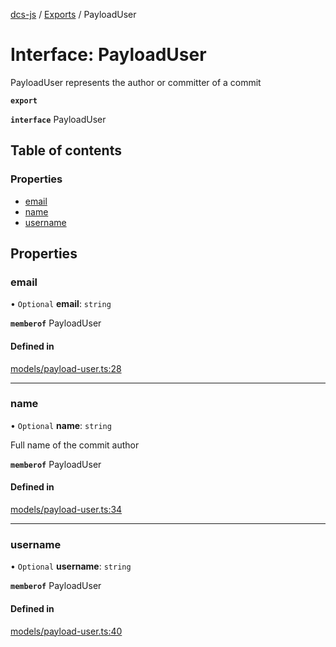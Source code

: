 [dcs-js](../README.md) / [Exports](../modules.md) / PayloadUser

# Interface: PayloadUser

PayloadUser represents the author or committer of a commit

**`export`**

**`interface`** PayloadUser

## Table of contents

### Properties

- [email](PayloadUser.md#email)
- [name](PayloadUser.md#name)
- [username](PayloadUser.md#username)

## Properties

### <a id="email" name="email"></a> email

• `Optional` **email**: `string`

**`memberof`** PayloadUser

#### Defined in

[models/payload-user.ts:28](https://github.com/unfoldingWord/dcs-js/blob/b29eb7a/models/payload-user.ts#L28)

___

### <a id="name" name="name"></a> name

• `Optional` **name**: `string`

Full name of the commit author

**`memberof`** PayloadUser

#### Defined in

[models/payload-user.ts:34](https://github.com/unfoldingWord/dcs-js/blob/b29eb7a/models/payload-user.ts#L34)

___

### <a id="username" name="username"></a> username

• `Optional` **username**: `string`

**`memberof`** PayloadUser

#### Defined in

[models/payload-user.ts:40](https://github.com/unfoldingWord/dcs-js/blob/b29eb7a/models/payload-user.ts#L40)

